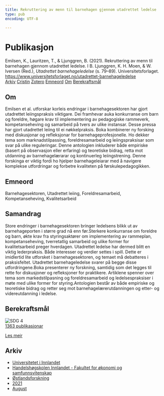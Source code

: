 ```yaml
---
title: Rekruttering av menn til barnehagen gjennom utadrettet ledelse
type: pub
encoding: UTF-8

---
```

<h1>Publikasjon</h1>
<article id="csl-bib-container-6NYHCW8F" class="csl-bib-container">
  <div class="csl-bib-body"> <div class="csl-entry">Emilsen, K., Lauritzen, T., &#38; Ljunggren, B. (2021). Rekruttering av menn til barnehagen gjennom utadrettet ledelse. I B. Ljunggren, K. H. Moen, &#38; W. Iversen (Red.), <i>Utadrettet barnehageledelse</i> (s. 79–89). Universitetsforlaget. <a href="https://www.universitetsforlaget.no/utadrettet-barnehageledelse">https://www.universitetsforlaget.no/utadrettet-barnehageledelse</a></div> </div>
  <div class="csl-bib-buttons">
    <a href="#taxonomy-article-6NYHCW8F" alt="archive" class="csl-bib-button">Arkiv</a>
    <a href="https://app.cristin.no/results/show.jsf?id=1926396" alt="Cristin" class="csl-bib-button">Cristin</a>
    <a href="http://zotero.org/groups/5881554/items/6NYHCW8F" alt="Zotero" class="csl-bib-button">Zotero</a>
    <a href="#keywords-article-6NYHCW8F" alt="keywords" class="csl-bib-button">Emneord</a>
    <a href="#about-article-6NYHCW8F" alt="about_pub" class="csl-bib-button">Om</a>
    <a href="#sdg-article-6NYHCW8F" alt="sdg" class="csl-bib-button">Berekraftsmål</a>
  </div>
  <div id="csl-bib-meta-container-6NYHCW8F"></div>
</article>
<div id="csl-bib-meta-6NYHCW8F" class="csl-bib-meta">
  <article id="about-article-6NYHCW8F" class="about_pub-article">
    <h1>Om</h1>
    Emilsen et al. utforskar korleis endringar i barnehagesektoren har gjort utadrettet leiingspraksis viktigare. Dei framhevar auka konkurranse om barn og foreldre, høgare krav til implementering av pedagogiske rammeverk, kompetanseheving og samarbeid på tvers av ulike instansar. Desse pressa har gjort utadrettet leiing til ei nøkkelpraksis. Boka kombinerer ny forsking med diskusjonar og refleksjonar for barnehageprofesjonelle. Ho dekker tema som marknadstilpassing, foreldresamarbeid og leiingspraksisar som svar på ulike reguleringar. Denne antologien inkluderer både empiriske (basert på observasjon eller erfaring) og teoretiske bidrag, retta mot utdanning av barnehagelærarar og kontinuerleg leiingstrening. Denne forskinga er viktig fordi ho hjelper barnehageleiarar med å navigere komplekse utfordringar og forbetre kvaliteten på førskulepedagogikken.
  </article>
  <article id="keywords-article-6NYHCW8F" class="keywords-article">
    <h1>Emneord</h1>
    Barnehagesektoren, Utadrettet leiing, Foreldresamarbeid, Kompetanseheving, Kvalitetsarbeid
  </article>
  <article id="abstract-article-6NYHCW8F" class="abstract-article">
    <h1>Samandrag</h1>
    Store endringer i barnehagesektoren bringer ledelsens blikk ut av barnehageporten i større grad nå enn før.Sterkere konkurranse om foreldre og barn, økte krav fra styringsaktører om implementering av rammeplan, kompetanseheving, tverretatlig samarbeid og ulike former for kvalitetsarbeid preger hverdagen. Utadrettet ledelse har dermed blitt en viktig lederpraksis. Både interesser og verdier settes i spill. Dette er imidlertid lite utforsket i barnehagesektoren, og temaet må debatteres i praksisfeltet. Utadrettet barnehageledelse svarer på begge disse utfordringene.Boka presenterer ny forskning, samtidig som det legges til rette for diskusjoner og refleksjoner for praktikere. Artiklene spenner over tema som markedstilpasning og foreldresamarbeid og ledelsespraksiser i møte med ulike former for styring.Antologien består av både empiriske og teoretiske bidrag og retter seg mot barnehagelærerutdanningen og etter- og videreutdanning i ledelse.
  </article>
  <article id="sdg-article-6NYHCW8F" class="sdg-article">
    <h1>Berekraftsmål</h1>
    <div class="sdg-container"><div id="sdg4" class="sdg">
        <img src="{{< params subfolder >}}images/sdg/sdg04_nn.png" class="image" alt="SDG 4">
        <div class="sdg-overlay">
          <a href="{{< params subfolder >}}nn/archive/?sdg=4#archive" class="sdg-publication-count"><span>1363</span> publikasjonar</a>
          <p><a href="https://fn.no/om-fn/fns-baerekraftsmaal/god-utdanning?lang=nno-NO" class="sdg-read-more">Les meir</a></p>
        </div>
      </div></div>
  </article>
  <article id="taxonomy-article-6NYHCW8F" class="taxonomy-article">
    <h1>Arkiv</h1>
    <ul>
      <li><a href="{{< params subfolder >}}nn/archive/?key=3DCRN523">Universitetet i Innlandet</a></li>
      <li><a href="{{< params subfolder >}}nn/archive/?key=DU8Q9LN9">Handelshøgskolen Innlandet - Fakultet for økonomi og samfunnsvitenskap</a></li>
      <li><a href="{{< params subfolder >}}nn/archive/?key=IRYXBU4S">Østlandsforskning</a></li>
      <li><a href="{{< params subfolder >}}nn/archive/?key=WVQ623KX">2021</a></li>
      <li><a href="{{< params subfolder >}}nn/archive/?key=LPZLQ5H6">August</a></li>
    </ul>
  </article>
</div>
